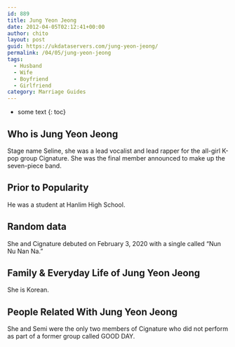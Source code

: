 ```yaml
---
id: 889
title: Jung Yeon Jeong
date: 2012-04-05T02:12:41+00:00
author: chito
layout: post
guid: https://ukdataservers.com/jung-yeon-jeong/
permalink: /04/05/jung-yeon-jeong
tags:
  - Husband
  - Wife
  - Boyfriend
  - Girlfriend
category: Marriage Guides
---
```


* some text
{: toc}
          
          
## Who is  Jung Yeon Jeong
                  
                  
                  
Stage name Seline, she was a lead vocalist and lead rapper for the all-girl K-pop group Cignature. She was the final member announced to make up the seven-piece band.
                  
                
                
                
## Prior to Popularity 
                  
                  
                  
He was a student at Hanlim High School.
                  
                
                
                
## Random data 
                  
                  
                  
She and Cignature debuted on February 3, 2020 with a single called &#8220;Nun Nu Nan Na.&#8221;
                  
                
                
                
## Family & Everyday Life of Jung Yeon Jeong
                  
                  
                  
She is Korean.
                  
                
                
                
## People Related With  Jung Yeon Jeong
                  
                  
                  
She and Semi were the only two members of Cignature who did not perform as part of a former group called GOOD DAY.
                  
                
              
            
          
          
          
    
    
  
